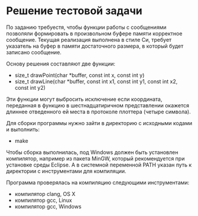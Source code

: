 # Решение тестовой задачи

По заданию требуестя, чтобы функции работы с сообщениями позволяли формировать в 
произвольном буфере памяти корректное сообщение. 
Текущая реализация выполнена в стиле Си, требует указатель на буфер в памяти 
достаточного размера, в который будет записано сообщение. 

Основу решения составляют две функции:
- size_t drawPoint(char *buffer, const int x, const int y)
- size_t drawLine(char *buffer, const int x1, const int y1, const int x2, const int y2)

Эти функции могут выбросить исключение если координата, переданная в функцию 
в шестнадцатиричном представлении окажется длиннее отведенного ей места в 
протоколе плоттера (четыре символа).

Для сборки программы нужно зайти в директорию с исходными кодами и выполнить:
- make

Чтобы сборка выполнилась, под Windows должен быть установлен компилятор, например 
из пакета MinGW, который рекомендуется при установке среды Eclipse. А в 
системной переменной PATH указан путь к директории с инструментами для компиляции.

Программа проверялась на компиляцию следующими инструментами:
- компилятор clang, OS X
- компилятор gcc, Linux
- компилятор gcc, Windows
